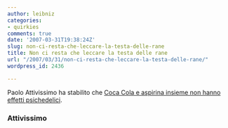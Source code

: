 ```yaml
---
author: leibniz
categories:
- quirkies
comments: true
date: '2007-03-31T19:38:24Z'
slug: non-ci-resta-che-leccare-la-testa-delle-rane
title: Non ci resta che leccare la testa delle rane
url: "/2007/03/31/non-ci-resta-che-leccare-la-testa-delle-rane/"
wordpress_id: 2436

---
```

Paolo Attivissimo ha stabilito che [Coca Cola e aspirina insieme non hanno effetti psichedelici](https://attivissimo.blogspot.com/2007/03/coca-cola-e-aspirina-sono-un-cocktail.html).


### Attivissimo
